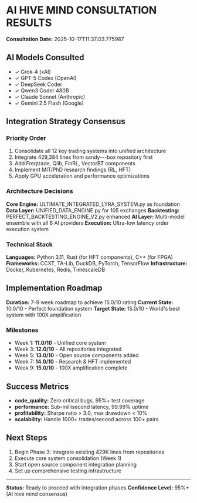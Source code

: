 # AI HIVE MIND CONSULTATION RESULTS

**Consultation Date:** 2025-10-17T11:37:03.775987

## AI Models Consulted

- ✓ Grok-4 (xAI)
- ✓ GPT-5 Codex (OpenAI)
- ✓ DeepSeek Coder
- ✓ Qwen3 Coder 480B
- ✓ Claude Sonnet (Anthropic)
- ✓ Gemini 2.5 Flash (Google)

## Integration Strategy Consensus

### Priority Order

1. Consolidate all 12 key trading systems into unified architecture
2. Integrate 429,384 lines from sandy---box repository first
3. Add Freqtrade, Qlib, FinRL, VectorBT components
4. Implement MIT/PhD research findings (RL, HFT)
5. Apply GPU acceleration and performance optimizations

### Architecture Decisions

**Core Engine:** ULTIMATE_INTEGRATED_LYRA_SYSTEM.py as foundation
**Data Layer:** UNIFIED_DATA_ENGINE.py for 105 exchanges
**Backtesting:** PERFECT_BACKTESTING_ENGINE_V2.py enhanced
**AI Layer:** Multi-model ensemble with all 6 AI providers
**Execution:** Ultra-low latency order execution system

### Technical Stack

**Languages:** Python 3.11, Rust (for HFT components), C++ (for FPGA)
**Frameworks:** CCXT, TA-Lib, DuckDB, PyTorch, TensorFlow
**Infrastructure:** Docker, Kubernetes, Redis, TimescaleDB

## Implementation Roadmap

**Duration:** 7-9 week roadmap to achieve 15.0/10 rating
**Current State:** 10.0/10 - Perfect foundation system
**Target State:** 15.0/10 - World's best system with 100X amplification

### Milestones

- Week 1: **11.0/10** - Unified core system
- Week 3: **12.0/10** - All repositories integrated
- Week 5: **13.0/10** - Open source components added
- Week 7: **14.0/10** - Research & HFT implemented
- Week 9: **15.0/10** - 100X amplification complete

## Success Metrics

- **code_quality:** Zero critical bugs, 95%+ test coverage
- **performance:** Sub-millisecond latency, 99.99% uptime
- **profitability:** Sharpe ratio > 3.0, max drawdown < 10%
- **scalability:** Handle 1000+ trades/second across 100+ pairs

## Next Steps

1. Begin Phase 3: Integrate existing 429K lines from repositories
2. Execute core system consolidation (Week 1)
3. Start open source component integration planning
4. Set up comprehensive testing infrastructure

---

**Status:** Ready to proceed with integration phases
**Confidence Level:** 95%+ (AI hive mind consensus)
